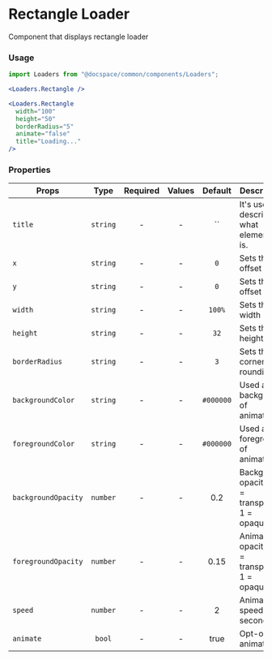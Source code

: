 # Rectangle Loader

Component that displays rectangle loader

### Usage

```js
import Loaders from "@docspace/common/components/Loaders";
```

```jsx
<Loaders.Rectangle />
```

```jsx
<Loaders.Rectangle
  width="100"
  height="50"
  borderRadius="5"
  animate="false"
  title="Loading..."
/>
```

### Properties

| Props               |   Type   | Required | Values |  Default  | Description                                      |
| ------------------- | :------: | :------: | :----: | :-------: | ------------------------------------------------ |
| `title`             | `string` |    -     |   -    |    ``     | It's used to describe what element it is.        |
| `x`                 | `string` |    -     |   -    |    `0`    | Sets the x offset                                |
| `y`                 | `string` |    -     |   -    |    `0`    | Sets the y offset                                |
| `width`             | `string` |    -     |   -    |  `100%`   | Sets the width                                   |
| `height`            | `string` |    -     |   -    |   `32`    | Sets the height                                  |
| `borderRadius`      | `string` |    -     |   -    |    `3`    | Sets the corners rounding                        |
| `backgroundColor`   | `string` |    -     |   -    | `#000000` | Used as background of animation                  |
| `foregroundColor`   | `string` |    -     |   -    | `#000000` | Used as the foreground of animation              |
| `backgroundOpacity` | `number` |    -     |   -    |    0.2    | Background opacity (0 = transparent, 1 = opaque) |
| `foregroundOpacity` | `number` |    -     |   -    |   0.15    | Animation opacity (0 = transparent, 1 = opaque)  |
| `speed`             | `number` |    -     |   -    |     2     | Animation speed in seconds                       |
| `animate`           |  `bool`  |    -     |   -    |   true    | Opt-out of animations                            |
